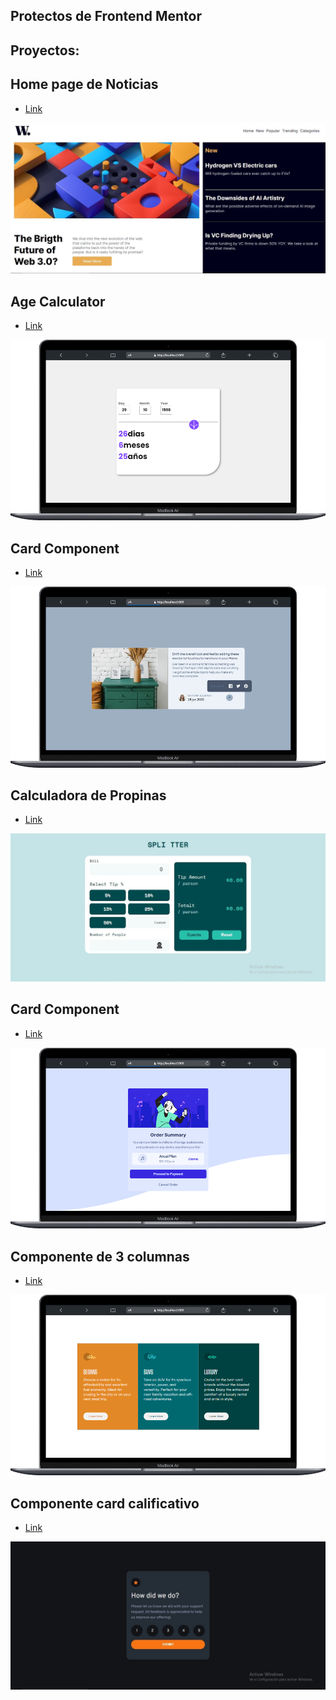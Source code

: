 ## Protectos de Frontend Mentor

## Proyectos:

## Home page de Noticias
- [Link](https://Leonardo291024.github.io/Frontend_Mentor/00-home-page-noticias)

![](./00-home-page-noticias/images/paginaDeNoticias.jpg)

## Age Calculator
- [Link](https://Leonardo291024.github.io/Frontend_Mentor/01-age-calculator)

![](./01-age-calculator/images/calculadora-cronologica.png)

## Card Component
- [Link](https://Leonardo291024.github.io/Frontend_Mentor/02-card-component)

![](./02-card-component/images/article-preview-component.png)

## Calculadora de Propinas
- [Link](https://Leonardo291024.github.io/Frontend_Mentor/03-calculadora-propinas)

![](./03-calculadora-propinas/images/calculadoraDePropinas.jpg)

## Card Component
- [Link](https://Leonardo291024.github.io/Frontend_Mentor/04-card-component)

![](./04-card-component/images/card-order-sumary.png)

## Componente de 3 columnas
- [Link](https://Leonardo291024.github.io/Frontend_Mentor/05-component-3-colunmas)

![](./05-component-3-colunmas/images/componente-3-columnas.png)

## Componente card calificativo
- [Link](https://Leonardo291024.github.io/Frontend_Mentor/06-component-card-calificativo)

![](./06-component-card-calificativo/images/ComponenteCalificativo.jpg)